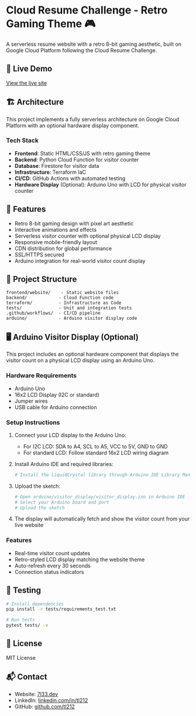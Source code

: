 # Cloud Resume Challenge - Retro Gaming Theme 🎮

A serverless resume website with a retro 8-bit gaming aesthetic, built on Google Cloud Platform following the Cloud Resume Challenge.

## 🚀 Live Demo
[View the live site](https://7l33.dev)

## 🏗️ Architecture

This project implements a fully serverless architecture on Google Cloud Platform with an optional hardware display component.

### Tech Stack
- **Frontend**: Static HTML/CSS/JS with retro gaming theme
- **Backend**: Python Cloud Function for visitor counter
- **Database**: Firestore for visitor data
- **Infrastructure**: Terraform IaC
- **CI/CD**: GitHub Actions with automated testing
- **Hardware Display** (Optional): Arduino Uno with LCD for physical visitor counter

## 🎨 Features
- Retro 8-bit gaming design with pixel art aesthetic
- Interactive animations and effects
- Serverless visitor counter with optional physical LCD display
- Responsive mobile-friendly layout
- CDN distribution for global performance
- SSL/HTTPS secured
- Arduino integration for real-world visitor count display

## 📂 Project Structure
```
frontend/website/    - Static website files
backend/            - Cloud Function code
terraform/          - Infrastructure as Code
tests/              - Unit and integration tests
.github/workflows/  - CI/CD pipeline
arduino/            - Arduino visitor display code
```

## 🖥️ Arduino Visitor Display (Optional)

This project includes an optional hardware component that displays the visitor count on a physical LCD display using an Arduino Uno.

### Hardware Requirements
- Arduino Uno
- 16x2 LCD Display (I2C or standard)
- Jumper wires
- USB cable for Arduino connection

### Setup Instructions
1. Connect your LCD display to the Arduino Uno:
   - For I2C LCD: SDA to A4, SCL to A5, VCC to 5V, GND to GND
   - For standard LCD: Follow standard 16x2 LCD wiring diagram

2. Install Arduino IDE and required libraries:
   ```bash
   # Install the LiquidCrystal library through Arduino IDE Library Manager
   ```

3. Upload the sketch:
   ```bash
   # Open arduino/visitor_display/visitor_display.ino in Arduino IDE
   # Select your Arduino board and port
   # Upload the sketch
   ```

4. The display will automatically fetch and show the visitor count from your live website

### Features
- Real-time visitor count updates
- Retro-styled LCD display matching the website theme
- Auto-refresh every 30 seconds
- Connection status indicators

## 🧪 Testing
```bash
# Install dependencies
pip install -r tests/requirements_test.txt

# Run tests
pytest tests/ -v
```

## 📝 License
MIT License

## 📬 Contact
- Website: [7l33.dev](https://7l33.dev)
- LinkedIn: [linkedin.com/in/tl212](https://www.linkedin.com/in/tl212/)
- GitHub: [github.com/tl212](https://github.com/tl212)
